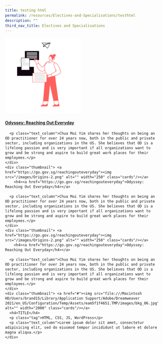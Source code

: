 ```yaml
---
title: testing html
permalink: /resources/Electives-and-Specialisations/testhtml
description: ""
third_nav_title: Electives and Specialisations
---
```

<div class="gallery">
    <div class="thumbnail"> <a href="https://go.gov.sg/reachingouteveryday"><img src="/images/Origins-2.png" alt="" width="250" class="cards"/></a>
		<h4><a href="https://go.gov.sg/reachingouteveryday">Odyssey: Reaching Out Everyday</h4></a>
     
      <p class="text_column">Chua Mui Yim shares her thoughts on being an OD practitioner for over 24 years now, both in the public and private sector, including organizations in the US. She believes that OD is a lifelong passion and is very important if all organizations want to grow and be strong and aspire to build great work places for their employees.</p>
    </div>
    <div class="thumbnail"> <a href="https://go.gov.sg/reachingouteveryday"><img src="/images/Origins-2.png" alt="" width="250" class="cards"/></a>
		<h4><a href="https://go.gov.sg/reachingouteveryday">Odyssey: Reaching Out Everyday</h4></a>
     
      <p class="text_column">Chua Mui Yim shares her thoughts on being an OD practitioner for over 24 years now, both in the public and private sector, including organizations in the US. She believes that OD is a lifelong passion and is very important if all organizations want to grow and be strong and aspire to build great work places for their employees.</p>
    </div>
    <div class="thumbnail"> <a href="https://go.gov.sg/reachingouteveryday"><img src="/images/Origins-2.png" alt="" width="250" class="cards"/></a>
		<h4><a href="https://go.gov.sg/reachingouteveryday">Odyssey: Reaching Out Everyday</h4></a>
     
      <p class="text_column">Chua Mui Yim shares her thoughts on being an OD practitioner for over 24 years now, both in the public and private sector, including organizations in the US. She believes that OD is a lifelong passion and is very important if all organizations want to grow and be strong and aspire to build great work places for their employees.</p>
    </div>
    <div class="thumbnail"> <a href="#"><img src="file:///Macintosh HD/Users/brand15/Library/Application Support/Adobe/Dreamweaver 2021/en_US/Configuration/Temp/Assets/eam5f1f4651.TMP/images/bkg_06.jpg" alt="" width="2000" class="cards"/></a>
      <h4>TITLE</h4>
      <p class="tag">HTML, CSS, JS, WordPress</p>
      <p class="text_column">Lorem ipsum dolor sit amet, consectetur adipisicing elit, sed do eiusmod tempor incididunt ut labore et dolore magna aliqua.</p>
    </div>
  </div>
